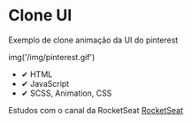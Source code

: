 # Clone UI

Exemplo de clone animação da UI do pinterest 

img('/img/pinterest.gif')


- ✔ HTML
- ✔ JavaScript
- ✔ SCSS, Animation, CSS


Estudos com o canal da RocketSeat
[RocketSeat](https://www.youtube.com/watch?v=XdqD8qi44Cg&list=PL85ITvJ7FLohTZv9cC5-PrZ39Q3cugWqp&index=13)